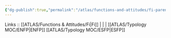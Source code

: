 ```yaml
---
{"dg-publish":true,"permalink":"/atlas/functions-and-attitudes/fi-parent/"}
---
```


Links :: [[ATLAS/Functions & Attitudes/Fi\|Fi]] |  |  | 
[[ATLAS/Typology MOC/ENFP\|ENFP]]
[[ATLAS/Typology MOC/ESFP\|ESFP]]
